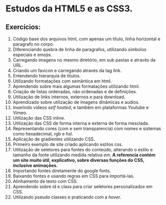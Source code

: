 # Estudos da HTML5 e as CSS3.

## Exercícios:

001. Código base dos arquivos html, com apenas um titulo, linha horizontal e paragrafo no corpo.
002. Diferenciando quebra de linha de paragrafos, utilizando simbolos especiais e emojis.
003. Carregando imagens no mesmo diretório, em sub pastas e através da URL.
004. Criando um favicon e carregando através da tag link.
005. Entendendo hierarquia de titulos.
006. Utilizando formatações com semântica em html.
007. Aprendendo sobre mais algumas formatações utilizando html.
008. Criação de listas ordenadas, não ordenadas e de definições.
009. Utilização de links internos, externos e para download.
010. Aprendizado sobre utilização de imagens dinâmicas e audios.
011. Inserindo vídeos *self hosted*, e também em plataformas Youtube e Vimeo.
012. Utilização das CSS inline.
013. Utilização das CSS de forma interna e externa de forma mesclada.
014. Representando cores (com e sem transparencia) com nomes e sistemas como hexadecimal, rgb e hsl.
015. Aplicação de gradientes utilizando CSS.
016. Primeiro exemplo de site criado aplicando estilos css.
017. Utilização de seletores para fontes do conteúdo, alterando o estilo e tamanho da fonte utilizando medida relativa *em*. **A referencia contém um site muito útil, explicativo, sobre diversas funções do CSS, inclusive animações.**
018. Importando fontes diretamente do google fonts.
019. Baixando fontes e usando regras em CSS para importá-las.
020. Alinhamento de texto com CSS.
021. Aprendendo sobre id e class para criar seletores personalizados em CSS.
022. Utilizando pseudo classes e praticando com a *hover*.